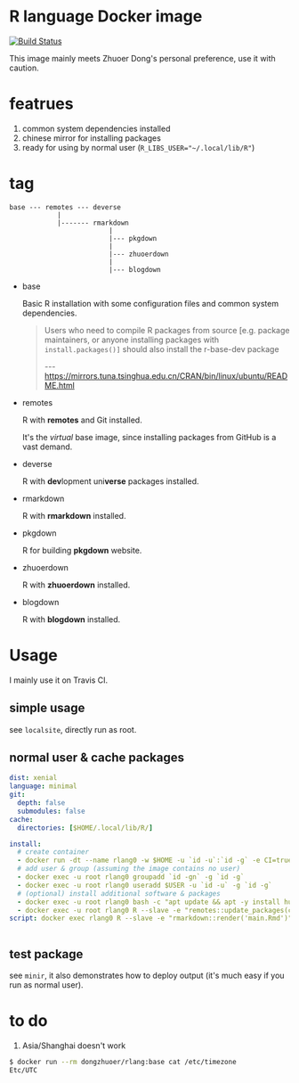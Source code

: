 # R language Docker image
[![Build Status](https://travis-ci.com/dongzhuoer/docker-rlang.svg?branch=master)](https://travis-ci.com/dongzhuoer/docker-rlang)

This image mainly meets Zhuoer Dong's personal preference, use it with caution.



# featrues 

1. common system dependencies installed
1. chinese mirror for installing packages
1. ready for using by normal user (`R_LIBS_USER="~/.local/lib/R"`)



# tag

```
base --- remotes --- deverse
            |
            |------- rmarkdown 
                         |
                         |--- pkgdown 
                         |
                         |--- zhuoerdown 
                         |
                         |--- blogdown 
```

- base 

  Basic R installation with some configuration files and common system dependencies.
  
  > Users who need to compile R packages from source [e.g. package maintainers, or anyone installing packages with `install.packages()]` should also install the r-base-dev package
  > 
  > --- https://mirrors.tuna.tsinghua.edu.cn/CRAN/bin/linux/ubuntu/README.html  

- remotes

  R with **remotes** and Git installed. 

  It's the _virtual_ base image, since installing packages from GitHub is a vast demand.

- deverse
  
  R with **dev**lopment uni**verse** packages installed.

- rmarkdown
  
  R with **rmarkdown** installed.

- pkgdown
  
  R for building **pkgdown** website.

- zhuoerdown
  
  R with **zhuoerdown** installed.

- blogdown
  
  R with **blogdown** installed.



# Usage

I mainly use it on Travis CI.

## simple usage

see `localsite`, directly run as root.

## normal user & cache packages

```yaml
dist: xenial
language: minimal
git:
  depth: false
  submodules: false
cache: 
  directories: [$HOME/.local/lib/R/]

install:
  # create container
  - docker run -dt --name rlang0 -w $HOME -u `id -u`:`id -g` -e CI=true -e GITHUB_PAT=$GITHUB_PAT -v $TRAVIS_BUILD_DIR:$HOME -v $HOME/.local/lib/R:$HOME/.local/lib/R dongzhuoer/rlang:rmarkdown 2> /dev/null
  # add user & group (assuming the image contains no user)
  - docker exec -u root rlang0 groupadd `id -gn` -g `id -g`
  - docker exec -u root rlang0 useradd $USER -u `id -u` -g `id -g`
  # (optional) install additional software & packages
  - docker exec -u root rlang0 bash -c "apt update && apt -y install hugo"
  - docker exec -u root rlang0 R --slave -e "remotes::update_packages(c('magrittr'))"
script: docker exec rlang0 R --slave -e "rmarkdown::render('main.Rmd')"
```

```r

```

## test package

see `minir`, it also demonstrates how to deploy output (it's much easy if you run as normal user).



# to do

1.  Asia/Shanghai doesn't work

```bash
$ docker run --rm dongzhuoer/rlang:base cat /etc/timezone
Etc/UTC
```